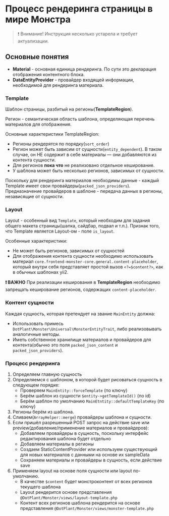 # Процесс рендеринга страницы в мире Монстра

> :exclamation: Внимание! Инструкция несколько устарела и требует актуализации. 


## Основные понятия

- **Material** - основная единица рендеринга. По сути это декларация отображения контентного блока.
- **DataEntityProvider** - провайдер входящей информации, необходимой для рендеринга материала.

### Template

Шаблон страницы, разбитый на регионы(**TemplateRegion**).

Регион - семантическая область шаблона, определяющая перечень материалов для отображения.

Основные характеристики TemplateRegion:
- Регионы рендерятся по порядку(`sort_order`)
- Регион может быть зависим от сущности(`entity_dependent`). В таком случае, он НЕ содержит в себе материалы — они добавляются из контента сущности.
- Для регионов **пока что** не реализовано отдельное кеширование.
- У шаблона может быть несколько регионов, зависимых от сущности.

Поскольку для рендеринга материалов необходимы данные - каждый Template имеет свои провайдеры(`packed_json_providers`).
Предназначение провайдеров в шаблоне - передача данных в регионы, независящие от сущности.

### Layout

Layout - особенный вид `Template`, который необходим для задания общего макета страницы(шапка, сайдбар, подвал и т.п.).
Признак того, что Template является Layout-ом - поле `is_layout`.

Особенные характеристики:
- Не может быть регионов, зависимых от сущностей
- Для отображения контента сущности необходимо использовать материал `core.frontend-monster-core.general.content-placeholder`, который внутри себя представляет простой вызов `<?=$content?>`, как в обычных шаблонах yii2.

**:exclamation: ВАЖНО** При реализации кеширования в **TemplateRegion** необходимо запрещать кеширование регионов, содержащих `content-placeholder`.

### Контент сущности

Каждая сущность, которая претендует на звание `MainEntity` должна:
- Использовать примесь `DotPlant\Monster\Universal\MonsterEntityTrait`, либо реализовывать аналогичные методы.
- Иметь собственное хранилище материалов и провайдеров для контента(обычно это поля `packed_json_content` и `packed_json_providers`).

### Процесс рендеринга

1. Определяем главную сущность
2. Определяемся  с шаблоном, в которой будет рисоваться сущность в следующем порядке:
    - Проверяем `MainEntity::forceTemplate` (по ключу)
    - Берём шаблон из сущности `$entity->getTemplateId()` (по id)
    - Берём шаблон по умолчанию `MainEtntity::defaultTemplateKey` (по ключу)
3. Регионы берём из шаблона.
4. Сливаем(`ArrayHelper::merge`) провайдеры шаблона и сущности.
5. Если пришёл разрешенный POST запрос на действие save или preview(добавление/применение материалов и провайдеров):
    - Добавляем провайдеры в сущность, поскольку интерфейс редактирования шаблона будет отдельно
    - Добавляем материалы в регионы
    - Создаем StaticContentProvider или используем существующий для новых материалов с данными на основе их sampleData
    - Сохраняем материалы и провайдеры в сущность, если действие save
6. Применяем layout на основе поля сущности или layout по-умолчанию.
    - В качестве `$content` будет монстроконтент от всех регионов текущего шаблона
    - Layout рендерится основе представления `@DotPlant/Monster/views/layout-template.php`
    - Контент всех регионов шаблона рендерится на основе представления `@DotPlant/Monster/views/monster-template.php`